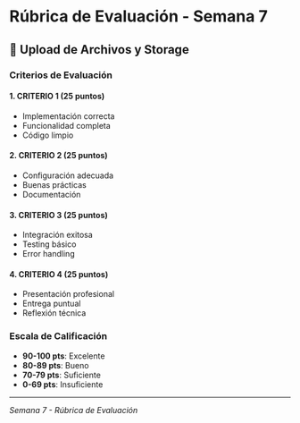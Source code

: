 # Rúbrica de Evaluación - Semana 7

## 🎯 Upload de Archivos y Storage

### Criterios de Evaluación

#### 1. CRITERIO 1 (25 puntos)
- Implementación correcta
- Funcionalidad completa
- Código limpio

#### 2. CRITERIO 2 (25 puntos)
- Configuración adecuada
- Buenas prácticas
- Documentación

#### 3. CRITERIO 3 (25 puntos)
- Integración exitosa
- Testing básico
- Error handling

#### 4. CRITERIO 4 (25 puntos)
- Presentación profesional
- Entrega puntual
- Reflexión técnica

### Escala de Calificación
- **90-100 pts**: Excelente
- **80-89 pts**: Bueno  
- **70-79 pts**: Suficiente
- **0-69 pts**: Insuficiente

---
*Semana 7 - Rúbrica de Evaluación*

